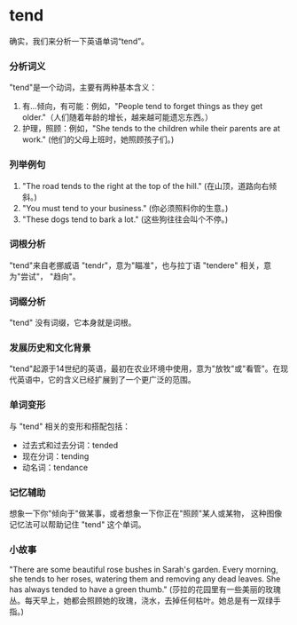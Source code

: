# tend

确实，我们来分析一下英语单词“tend”。

  

### 分析词义

  

"tend"是一个动词，主要有两种基本含义：

  

1.  有...倾向，有可能：例如，"People tend to forget things as they get older."（人们随着年龄的增长，越来越可能遗忘东西。）
2.  护理，照顾：例如，"She tends to the children while their parents are at work." (他们的父母上班时，她照顾孩子们。)

  

### 列举例句

  

1.  "The road tends to the right at the top of the hill." (在山顶，道路向右倾斜。)
2.  "You must tend to your business." (你必须照料你的生意。)
3.  "These dogs tend to bark a lot." (这些狗往往会叫个不停。)

  

### 词根分析

  

"tend"来自老挪威语 "tendr"，意为"瞄准"，也与拉丁语 "tendere" 相关，意为"尝试"， "趋向"。

  

### 词缀分析

  

"tend" 没有词缀，它本身就是词根。

  

### 发展历史和文化背景

  

"tend"起源于14世纪的英语，最初在农业环境中使用，意为"放牧"或"看管"。在现代英语中，它的含义已经扩展到了一个更广泛的范围。

  

### 单词变形

  

与 "tend" 相关的变形和搭配包括：

  

*   过去式和过去分词：tended
*   现在分词：tending
*   动名词：tendance

  

### 记忆辅助

  

想象一下你"倾向于"做某事，或者想象一下你正在"照顾"某人或某物， 这种图像记忆法可以帮助记住 "tend" 这个单词。

  

### 小故事

  

"There are some beautiful rose bushes in Sarah's garden. Every morning, she tends to her roses, watering them and removing any dead leaves. She has always tended to have a green thumb." (莎拉的花园里有一些美丽的玫瑰丛。每天早上，她都会照顾她的玫瑰，浇水，去掉任何枯叶。她总是有一双绿手指。)
